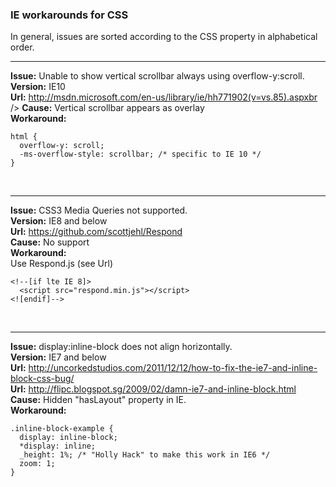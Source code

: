 
### IE workarounds for CSS

In general, issues are sorted according to the CSS property in alphabetical order.
<br /><hr />
**Issue:** Unable to show vertical scrollbar always using overflow-y:scroll.<br />
**Version:** IE10<br />
**Url:** http://msdn.microsoft.com/en-us/library/ie/hh771902(v=vs.85).aspxbr />
**Cause:** Vertical scrollbar appears as overlay<br />
**Workaround:**<br />
```
html {
  overflow-y: scroll;
  -ms-overflow-style: scrollbar; /* specific to IE 10 */
}
```
<br /><hr />
**Issue:** CSS3 Media Queries not supported.<br />
**Version:** IE8 and below<br />
**Url:** https://github.com/scottjehl/Respond<br />
**Cause:** No support<br />
**Workaround:**<br />
Use Respond.js (see Url)
```
<!--[if lte IE 8]>
  <script src="respond.min.js"></script>
<![endif]-->
```
<br /><hr />
**Issue:** display:inline-block does not align horizontally.<br />
**Version:** IE7 and below<br />
**Url:** http://uncorkedstudios.com/2011/12/12/how-to-fix-the-ie7-and-inline-block-css-bug/<br />
**Url:** http://flipc.blogspot.sg/2009/02/damn-ie7-and-inline-block.html<br />
**Cause:** Hidden "hasLayout" property in IE.<br />
**Workaround:**<br />
```
.inline-block-example {
  display: inline-block;
  *display: inline;
  _height: 1%; /* "Holly Hack" to make this work in IE6 */
  zoom: 1;
}
```
